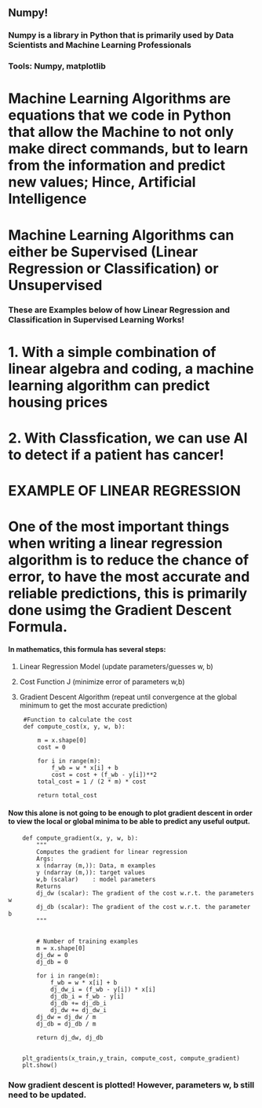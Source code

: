 ## Numpy!

### Numpy is a library in Python that is primarily used by Data Scientists and Machine Learning Professionals

### Tools: Numpy, matplotlib

# Machine Learning Algorithms are equations that we code in Python that allow the Machine to not only make direct commands, but to learn from the information and predict new values; Hince, Artificial Intelligence

# Machine Learning Algorithms can either be Supervised (Linear Regression or Classification) or Unsupervised


### These are Examples below of how Linear Regression and Classification in Supervised Learning Works!

# 1. With a simple combination of linear algebra and coding, a machine learning algorithm can predict housing prices

# 2. With Classfication, we can use AI to detect if a patient has cancer!


# EXAMPLE OF LINEAR REGRESSION
# One of the most important things when writing a linear regression algorithm is to reduce the chance of error, to have the most accurate and reliable predictions, this is primarily done usimg the Gradient Descent Formula.
#### In mathematics, this formula has several steps:
1. Linear Regression Model (update parameters/guesses w, b)
2. Cost Function J (minimize error of parameters w,b)
3. Gradient Descent Algorithm (repeat until convergence at the global minimum to get the most accurate prediction)

        #Function to calculate the cost
        def compute_cost(x, y, w, b):
        
            m = x.shape[0] 
            cost = 0
            
            for i in range(m):
                f_wb = w * x[i] + b
                cost = cost + (f_wb - y[i])**2
            total_cost = 1 / (2 * m) * cost

            return total_cost

#### Now this alone is not going to be enough to plot gradient descent in order to view the local or global minima to be able to predict any useful output.

        def compute_gradient(x, y, w, b): 
            """
            Computes the gradient for linear regression 
            Args:
            x (ndarray (m,)): Data, m examples 
            y (ndarray (m,)): target values
            w,b (scalar)    : model parameters  
            Returns
            dj_dw (scalar): The gradient of the cost w.r.t. the parameters w
            dj_db (scalar): The gradient of the cost w.r.t. the parameter b     
            """

            
            # Number of training examples
            m = x.shape[0]    
            dj_dw = 0
            dj_db = 0
            
            for i in range(m):  
                f_wb = w * x[i] + b 
                dj_dw_i = (f_wb - y[i]) * x[i] 
                dj_db_i = f_wb - y[i] 
                dj_db += dj_db_i
                dj_dw += dj_dw_i 
            dj_dw = dj_dw / m 
            dj_db = dj_db / m 
                
            return dj_dw, dj_db


        plt_gradients(x_train,y_train, compute_cost, compute_gradient)
        plt.show()

### Now gradient descent is plotted! However, parameters w, b still need to be updated.

